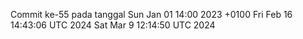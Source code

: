 Commit ke-55 pada tanggal Sun Jan 01 14:00 2023 +0100
Fri Feb 16 14:43:06 UTC 2024
Sat Mar  9 12:14:50 UTC 2024
